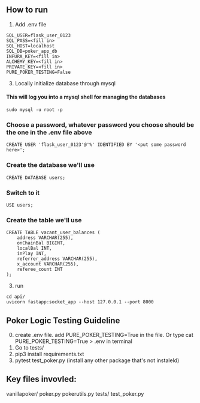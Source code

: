 ## How to run
1. Add .env file
```
SQL_USER=flask_user_0123
SQL_PASS=<fill in>
SQL_HOST=localhost
SQL_DB=poker_app_db
INFURA_KEY=<fill in>
ALCHEMY_KEY=<fill in>
PRIVATE_KEY=<fill in>
PURE_POKER_TESTING=False
```

3. Locally initialize database through mysql
#### This will log you into a mysql shell for managing the databases
`sudo mysql -u root -p`

### Choose a password, whatever password you choose should be the one in the .env file above
`CREATE USER 'flask_user_0123'@'%' IDENTIFIED BY '<put some password here>';`

### Create the database we'll use
`CREATE DATABASE users;`

### Switch to it
`USE users;`

### Create the table we'll use
```
CREATE TABLE vacant_user_balances (
    address VARCHAR(255),
    onChainBal BIGINT,
    localBal INT,
    inPlay INT,
    referrer_address VARCHAR(255),
    x_account VARCHAR(255),
    referee_count INT
);
```
3. run
```
cd api/
uvicorn fastapp:socket_app --host 127.0.0.1 --port 8000
```

## Poker Logic Testing Guideline
0. create .env file. add PURE_POKER_TESTING=True in the file. Or type cat PURE_POKER_TESTING=True > .env in terminal
1. Go to tests/
2. pip3 install requirements.txt
3. pytest test_poker.py (install any other package that's not instaleld)

## Key files invovled:
vanillapoker/
    poker.py
    pokerutils.py
tests/
    test_poker.py
